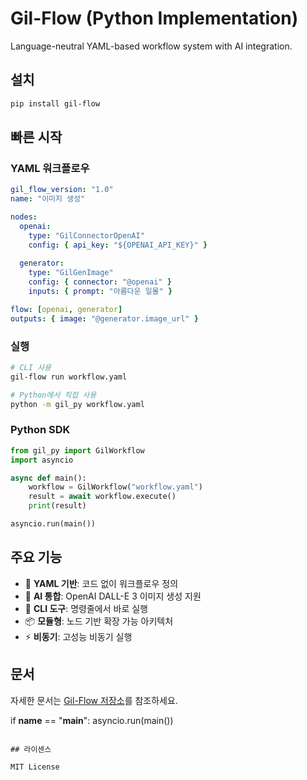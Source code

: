 # Gil-Flow (Python Implementation)

Language-neutral YAML-based workflow system with AI integration.

## 설치

```bash
pip install gil-flow
```

## 빠른 시작

### YAML 워크플로우
```yaml
gil_flow_version: "1.0"
name: "이미지 생성"

nodes:
  openai:
    type: "GilConnectorOpenAI"
    config: { api_key: "${OPENAI_API_KEY}" }
  
  generator:
    type: "GilGenImage"
    config: { connector: "@openai" }
    inputs: { prompt: "아름다운 일몰" }

flow: [openai, generator]
outputs: { image: "@generator.image_url" }
```

### 실행
```bash
# CLI 사용
gil-flow run workflow.yaml

# Python에서 직접 사용
python -m gil_py workflow.yaml
```

### Python SDK
```python
from gil_py import GilWorkflow
import asyncio

async def main():
    workflow = GilWorkflow("workflow.yaml")
    result = await workflow.execute()
    print(result)

asyncio.run(main())
```

## 주요 기능

- 🎯 **YAML 기반**: 코드 없이 워크플로우 정의
- 🤖 **AI 통합**: OpenAI DALL-E 3 이미지 생성 지원
- 🔧 **CLI 도구**: 명령줄에서 바로 실행
- 📦 **모듈형**: 노드 기반 확장 가능 아키텍처
- ⚡ **비동기**: 고성능 비동기 실행

## 문서

자세한 문서는 [Gil-Flow 저장소](https://github.com/gil-flow/gil-flow)를 참조하세요.

if __name__ == "__main__":
    asyncio.run(main())
```

## 라이센스

MIT License
